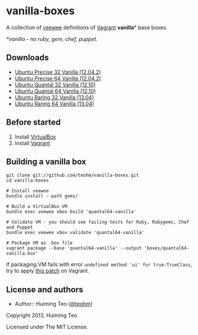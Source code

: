 vanilla-boxes
===

A collection of [veewee](https://github.com/jedi4ever/veewee) definitions of [Vagrant](http://www.vagrantup.com) **vanilla*** base boxes.

*\*vanilla - no ruby, gem, chef, puppet.*

## Downloads

 * [Ubuntu Precise 32 Vanilla (12.04.2)](https://dl.dropboxusercontent.com/u/165709740/boxes/precise32-vanilla.box)
 * [Ubuntu Precise 64 Vanilla (12.04.2)](https://dl.dropboxusercontent.com/u/165709740/boxes/precise64-vanilla.box)
 * [Ubuntu Quantal 32 Vanilla (12.10)](https://dl.dropboxusercontent.com/u/165709740/boxes/quantal32-vanilla.box)
 * [Ubuntu Quantal 64 Vanilla (12.10)](https://dl.dropboxusercontent.com/u/165709740/boxes/quantal64-vanilla.box)
 * [Ubuntu Raring 32 Vanilla (13.04)](https://copy.com/7fRE4UhVHmCS)
 * [Ubuntu Raring 64 Vanilla (13.04)](https://copy.com/OljurIPEsjaX)

## Before started

 1. Install [VirtualBox](https://www.virtualbox.org/)
 2. Install [Vagrant](http://www.vagrantup.com/)
 
## Building a vanilla box

```
git clone git://github.com/teohm/vanilla-boxes.git
cd vanilla-boxes

# Install veewee
bundle install --path gems/

# Build a VirtualBox VM
bundle exec veewee vbox build 'quantal64-vanilla'

# Validate VM - you should see failing tests for Ruby, Rubygems, Chef and Puppet
bundle exec veewee vbox validate 'quantal64-vanilla'

# Package VM as .box file
vagrant package --base 'quantal64-vanilla' --output 'boxes/quantal64-vanilla.box'
```

If packaging VM fails with error 
`undefined method 'ui' for true:TrueClass`, try to apply 
[this patch](https://github.com/mitchellh/vagrant/commit/45267c85fe71d64470e8d12a216a63dcef67e2e4) on
Vagrant.

## License and authors

 * Author:: Huiming Teo ([@teohm](https://twitter.com/teohm))

Copyright 2013, Huiming Teo

Licensed under The MIT License.
